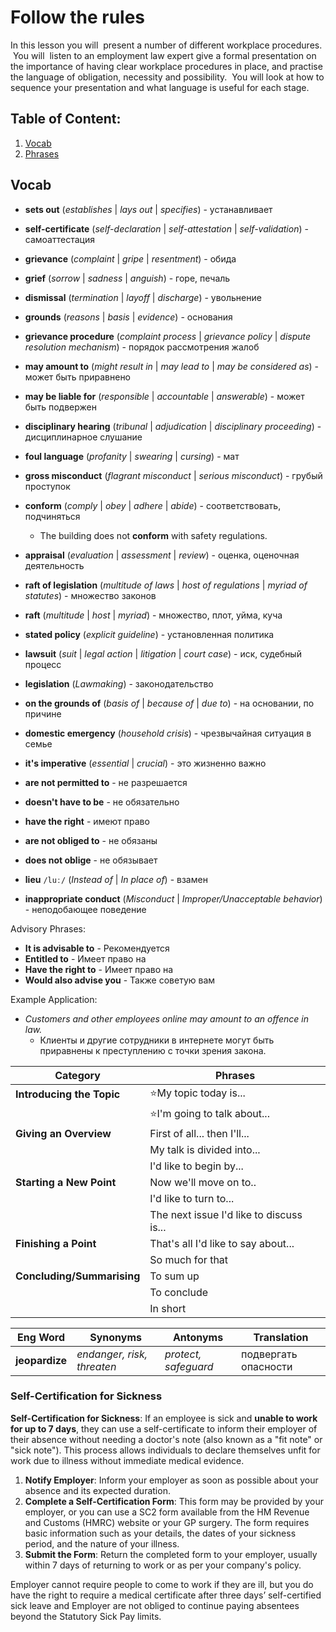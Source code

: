# Follow the rules

In this lesson you will  present a number of different workplace procedures.  You will  listen to an employment law expert give a formal presentation on the importance of having clear workplace procedures in place, and practise the language of obligation, necessity and possibility.  You will look at how to sequence your presentation and what language is useful for each stage.

## Table of Content:

1. [Vocab](#Vocab)
2. [Phrases](#Phrases)

## Vocab

- **sets out** (*establishes* | *lays out* | *specifies*) - устанавливает
- **self-certificate** (*self-declaration* | *self-attestation* | *self-validation*) - самоаттестация
- **grievance** (*complaint* | *gripe* | *resentment*) - обида
- **grief** (*sorrow* | *sadness* | *anguish*) - горе, печаль
- **dismissal** (*termination* | *layoff* | *discharge*) - увольнение
- **grounds** (*reasons* | *basis* | *evidence*) - основания
- **grievance procedure** (*complaint process* | *grievance policy* | *dispute resolution mechanism*) - порядок рассмотрения жалоб
- **may amount to** (*might result in* | *may lead to* | *may be considered as*) - может быть приравнено
- **may be liable for** (*responsible* | *accountable* | *answerable*) - может быть подвержен
- **disciplinary hearing** (*tribunal* | *adjudication* | *disciplinary proceeding*) - дисциплинарное слушание

- **foul language** (*profanity* | *swearing* | *cursing*) - мат
- **gross misconduct** (*flagrant misconduct* | *serious misconduct*) - грубый проступок
- **conform** (*comply* | *obey* | *adhere* | *abide*) - соответствовать, подчиняться
	- The building does not **conform** with safety regulations.
- **appraisal** (*evaluation* | *assessment* | *review*) - оценка, оценочная деятельность
- **raft of legislation** (*multitude of laws* | *host of regulations* | *myriad of statutes*) - множество законов
- **raft** (*multitude* | *host* | *myriad*) - множество, плот, уйма, куча
- **stated policy** (*explicit guideline*) - установленная политика
- **lawsuit** (*suit* | *legal action* | *litigation* | *court case*) - иск, судебный процесс
- **legislation** (*Lawmaking*) - законодательство
- **on the grounds of** (*basis of* | *because of* | *due to*) - на основании, по причине
- **domestic emergency** (*household crisis*) - чрезвычайная ситуация в семье

- **it's imperative** (*essential* | *crucial*) - это жизненно важно
- **are not permitted to** - не разрешается
- **doesn't have to be** - не обязательно
- **have the right** - имеют право
- **are not obliged to** - не обязаны
- **does not oblige** - не обязывает
- **lieu** `/luː/` (*Instead of* | *In place of*) - взамен

- **inappropriate conduct** (*Misconduct* | *Improper/Unacceptable behavior*) - неподобающее поведение

Advisory Phrases:
- **It is advisable to** - Рекомендуется
- **Entitled to** - Имеет право на
- **Have the right to** - Имеет право на
- **Would also advise you** - Также советую вам

Example Application:
- *Customers and other employees online may amount to an offence in law.*
  - Клиенты и другие сотрудники в интернете могут быть приравнены к преступлению с точки зрения закона.


| Category               | Phrases                                  |
| ---------------------- | ---------------------------------------- |
| **Introducing the Topic**  | ⭐️My topic today is...                   |
|                        | ⭐️I'm going to talk about...             |
| **Giving an Overview**     | First of all... then I'll...             |
|                        | My talk is divided into...               |
|                        | I'd like to begin by...                  |
| **Starting a New Point**   | Now we'll move on to..                   |
|                        | I'd like to turn to...                   |
|                        | The next issue I'd like to discuss is... |
| **Finishing a Point**      | That's all I'd like to say about...      |
|                        | So much for that                         |
| **Concluding/Summarising** | To sum up                                |
|                        | To conclude                              |
|                        | In short                                 |

| **Eng Word** | **Synonyms**                          | **Antonyms**           | **Translation**     |
| ------------ | ------------------------------------- | ---------------------- | --------------------|
| **jeopardize** | *endanger, risk, threaten*           | *protect, safeguard*   | подвергать опасности |

### Self-Certification for Sickness

**Self-Certification for Sickness**: If an employee is sick and **unable to work for up to 7 days**, they can use a self-certificate to inform their employer of their absence without needing a doctor's note (also known as a "fit note" or "sick note"). This process allows individuals to declare themselves unfit for work due to illness without immediate medical evidence.

1. **Notify Employer**: Inform your employer as soon as possible about your absence and its expected duration.
2. **Complete a Self-Certification Form**: This form may be provided by your employer, or you can use a SC2 form available from the HM Revenue and Customs (HMRC) website or your GP surgery. The form requires basic information such as your details, the dates of your sickness period, and the nature of your illness.
3. **Submit the Form**: Return the completed form to your employer, usually within 7 days of returning to work or as per your company's policy.


Employer cannot require people to come to work if they are ill, but you do have the right to require a medical certificate after three days’ self-certified sick leave and Employer are not obliged to continue paying absentees beyond the Statutory Sick Pay limits.

